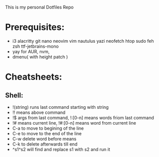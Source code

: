 This is my personal Dotfiles Repo

# Prerequisites:
- i3 alacritty git nano neovim vim nautulus yazi neofetch htop sudo feh zsh ttf-jetbrains-mono
- yay for AUR, nvm,
- dmenu( with height patch )

# Cheatsheets:
## Shell:
- !(string) runs last command starting with string
- !! means above command
- !$ args from last command, !:[0-n] means words friom last command
- !# means current line, !#:[0-n] means word from current line
- C-a to move to begining of the line
- C-e to  move to the end of the line
- C-w delete word before means
- C-k to delete afterwards till end
- ^s1^s2 will find and replace s1 with s2 and run it
